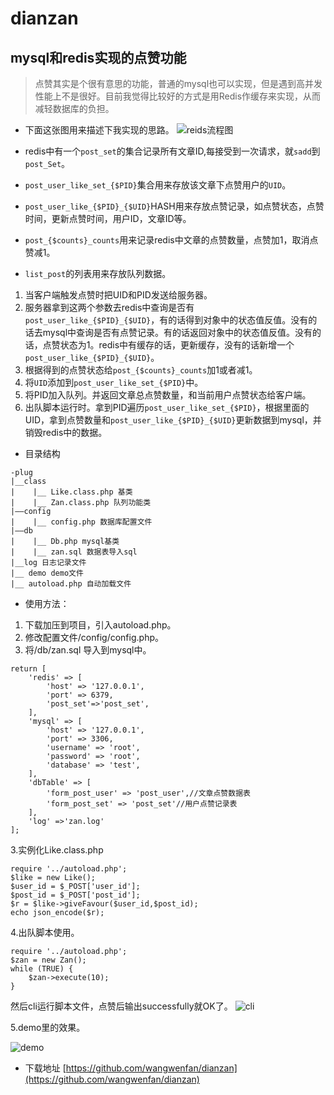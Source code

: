 # dianzan
mysql和redis实现的点赞功能
---

> 点赞其实是个很有意思的功能，普通的mysql也可以实现，但是遇到高并发性能上不是很好。目前我觉得比较好的方式是用Redis作缓存来实现，从而减轻数据库的负担。

- 下面这张图用来描述下我实现的思路。
![reids流程图](http://qn.wangwenfan.top/4324324234.png)

- redis中有一个`post_set`的集合记录所有文章ID,每接受到一次请求，就`sadd`到`post_Set`。
- `post_user_like_set_{$PID}`集合用来存放该文章下点赞用户的`UID`。
- `post_user_like_{$PID}_{$UID}`HASH用来存放点赞记录，如点赞状态，点赞时间，更新点赞时间，用户ID，文章ID等。
- `post_{$counts}_counts`用来记录redis中文章的点赞数量，点赞加1，取消点赞减1。
- `list_post`的列表用来存放队列数据。

1. 当客户端触发点赞时把UID和PID发送给服务器。
2. 服务器拿到这两个参数去redis中查询是否有`post_user_like_{$PID}_{$UID}`，有的话得到对象中的状态值反值。没有的话去mysql中查询是否有点赞记录。有的话返回对象中的状态值反值。没有的话，点赞状态为1。redis中有缓存的话，更新缓存，没有的话新增一个`post_user_like_{$PID}_{$UID}`。
3. 根据得到的点赞状态给`post_{$counts}_counts`加1或者减1。
4. 将`UID`添加到`post_user_like_set_{$PID}`中。
5. 将PID加入队列。并返回文章总点赞数量，和当前用户点赞状态给客户端。
6. 出队脚本运行时。拿到PID遍历`post_user_like_set_{$PID}`，根据里面的UID，拿到点赞数量和`post_user_like_{$PID}_{$UID}`更新数据到mysql，并销毁redis中的数据。
- 目录结构
```
-plug
|__class
|    |__ Like.class.php 基类 
|    |__ Zan.class.php 队列功能类
|——config
|    |__ config.php 数据库配置文件
|——db
|    |__ Db.php mysql基类
|    |__ zan.sql 数据表导入sql
|__log 日志记录文件
|__ demo demo文件 
|__ autoload.php 自动加载文件
```
- 使用方法：

1. 下载加压到项目，引入autoload.php。
2. 修改配置文件/config/config.php。
3. 将/db/zan.sql 导入到mysql中。

```
return [
    'redis' => [
        'host' => '127.0.0.1',
        'port' => 6379,
        'post_set'=>'post_set',
    ],
    'mysql' => [
        'host' => '127.0.0.1',
        'port' => 3306,
        'username' => 'root',
        'password' => 'root',
        'database' => 'test',
    ],
    'dbTable' => [
        'form_post_user' => 'post_user',//文章点赞数据表
        'form_post_set' => 'post_set'//用户点赞记录表
    ],
    'log' =>'zan.log'
];
```
3.实例化Like.class.php 
```
require '../autoload.php';
$like = new Like();
$user_id = $_POST['user_id'];
$post_id = $_POST['post_id'];
$r = $like->giveFavour($user_id,$post_id);
echo json_encode($r);
```
4.出队脚本使用。

```
require '../autoload.php';
$zan = new Zan();
while (TRUE) {
    $zan->execute(10);
}
```
然后cli运行脚本文件，点赞后输出successfully就OK了。
![cli](http://qn.wangwenfan.top/546546546.png)

5.demo里的效果。


![demo](http://qn.wangwenfan.top/534354676587.png)

- 下载地址
[https://github.com/wangwenfan/dianzan](https://github.com/wangwenfan/dianzan)
